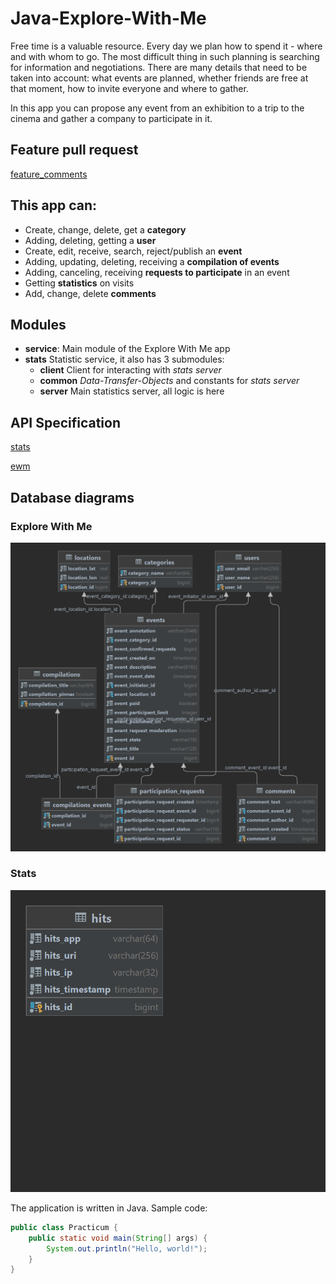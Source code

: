 # Java-Explore-With-Me
Free time is a valuable resource. Every day we plan how to spend it - where and with whom to go. The most difficult thing in such planning is searching for information and negotiations. There are many details that need to be taken into account: what events are planned, whether friends are free at that moment, how to invite everyone and where to gather.

In this app you can propose any event from an exhibition to a trip to the cinema and gather a company to participate in it.

## Feature pull request
[feature_comments](https://github.com/Shjiwa/java-explore-with-me/pull/6)

## This app can:
  * Create, change, delete, get a **category**
  *  Adding, deleting, getting a **user**
  *  Create, edit, receive, search, reject/publish an **event**
  *  Adding, updating, deleting, receiving a **compilation of events**
  *  Adding, canceling, receiving **requests to participate** in an event
  *  Getting **statistics** on visits
  *  Add, change, delete **comments**

## Modules
* **service**: Main module of the Explore With Me app
* **stats** Statistic service, it also has 3 submodules:
    * **client** Client for interacting with *stats server*
    * **common** *Data-Transfer-Objects* and constants for *stats server*
    * **server** Main statistics server, all logic is here

## API Specification
[stats](https://github.com/Shjiwa/java-explore-with-me/blob/main/ewm-main-service-spec.json
)

[ewm](https://github.com/Shjiwa/java-explore-with-me/blob/main/ewm-stats-service-spec.json)

## Database diagrams

### Explore With Me
<p align="center">
  <img src="ewm.png" alt="ewm">
</p>

### Stats
<p align="center">
  <img src="stats.png" alt="stats">
</p>

The application is written in Java. Sample code:
```java
public class Practicum {
    public static void main(String[] args) {
        System.out.println("Hello, world!");
    }
}
```
